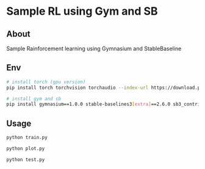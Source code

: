 # Sample RL using Gym and SB

## About

Sample Rainforcement learning using Gymnasium and StableBaseline

## Env

```bash
# install torch (gpu version)
pip install torch torchvision torchaudio --index-url https://download.pytorch.org/whl/cu124

# install gym and sb
pip install gymnasium==1.0.0 stable-baselines3[extra]==2.6.0 sb3_contrib==2.6.0
```

## Usage

```bash
python train.py

python plot.py

python test.py
```
